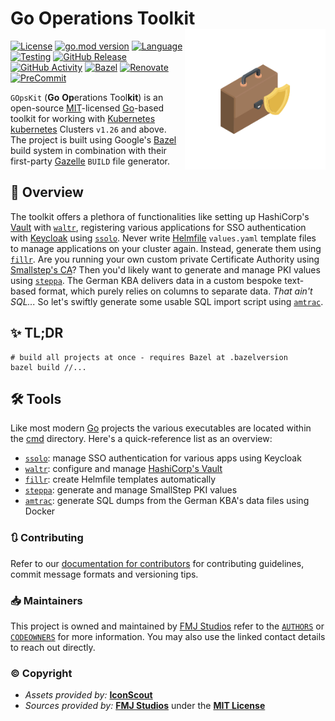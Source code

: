 # Go Operations Toolkit <img src="https://github.com/fmjstudios/artwork/blob/5f7696fd09584e4d34d2ab0de3eb52b86037d924/projects/gopskit/icon/color/gopskit-icon-color.png?raw=true" alt="GOpsKit Logo" align="right" width="225"/>

[![License](https://img.shields.io/github/license/fmjstudios/gopskit?label=License)][license]
[![go.mod version](https://img.shields.io/github/go-mod/go-version/fmjstudios/gopskit?logo=go)][go]
[![Language](https://img.shields.io/github/languages/top/fmjstudios/gopskit?label=Go&logo=go)][go]
[![Testing](https://github.com/fmjstudios/gopskit/actions/workflows/testing.yaml/badge.svg)][ci_testing_workflow]
[![GitHub Release](https://img.shields.io/github/v/release/fmjstudios/gopskit?label=Release)][github_releases]
[![GitHub Activity](https://img.shields.io/github/commit-activity/m/fmjstudios/gopskit?label=Commits)][github_commits]
[![Bazel](https://img.shields.io/badge/Bazel-built-brightgreen?logo=bazel&logoColor=43A047)][bazel]
[![Renovate](https://img.shields.io/badge/Renovate-enabled-brightgreen?logo=renovate&logoColor=1A1F6C)][renovate]
[![PreCommit](https://img.shields.io/badge/PreCommit-enabled-brightgreen?logo=precommit&logoColor=FAB040)][precommit]

`GOpsKit` (**Go** **Op**erations Tool**kit**) is an open-source [MIT][license]-licensed [Go][go]-based toolkit for
working with [Kubernetes] [kubernetes] Clusters `v1.26` and above. The project is built using Google's [Bazel][bazel]
build system in combination with their first-party [Gazelle][gazelle] `BUILD` file generator.

## 📖 Overview

The toolkit offers a plethora of functionalities like setting up HashiCorp's [Vault][vault] with [`waltr`][waltr],
registering various applications for SSO authentication with [Keycloak][keycloak] using [`ssolo`][ssolo]. Never
write [Helmfile][helmfile] `values.yaml` template files to manage applications on your cluster again. Instead, generate
them using [`fillr`][fillr]. Are you running your own custom private Certificate Authority using
[Smallstep's CA][smallstep_certificates]? Then you'd likely want to generate and manage PKI values using
[`steppa`][steppa]. The German KBA delivers data in a custom bespoke text-based format, which purely relies on columns
to separate data. _That ain't SQL..._ So let's swiftly generate some usable SQL import script using [`amtrac`][amtrac].

## ✨ TL;DR

```shell
# build all projects at once - requires Bazel at .bazelversion
bazel build //...
```

## 🛠️ Tools

Like most modern [Go][go] projects the various executables are located within the [cmd][cmd] directory. Here's a
quick-reference list as an overview:

- [`ssolo`][ssolo]: manage SSO authentication for various apps using Keycloak
- [`waltr`][waltr]: configure and manage [HashiCorp's Vault][vault]
- [`fillr`][fillr]: create Helmfile templates automatically
- [`steppa`][steppa]: generate and manage SmallStep PKI values
- [`amtrac`][amtrac]: generate SQL dumps from the German KBA's data files using Docker

### 🔃 Contributing

Refer to our [documentation for contributors][contributing] for contributing guidelines, commit message
formats and versioning tips.

### 📥 Maintainers

This project is owned and maintained by [FMJ Studios][org] refer to the [`AUTHORS`][authors] or [`CODEOWNERS`][owners]
for more information. You may also use the linked contact details to reach out directly.

### ©️ Copyright

- _Assets provided by:_ **[IconScout](https://iconscout.com)**
- _Sources provided by:_ **[FMJ Studios][org]** under the **[MIT License][license]**

<!-- INTERNAL REFERENCES -->

<!-- Project references -->

[cmd]: cmd
[ssolo]: cmd/ssolo
[waltr]: cmd/waltr
[fillr]: cmd/fillr
[steppa]: cmd/steppa
[amtrac]: cmd/amtrac

<!-- File references -->

[license]: LICENSE
[contributing]: docs/CONTRIBUTING.md
[authors]: .github/AUTHORS
[owners]: .github/CODEOWNERS
[ci_testing_workflow]: https://github.com/fmjstudios/gopskit/actions/workflows/testing.yaml

<!-- General links -->

[org]: https://github.com/fmjstudios
[kubernetes]: https://kubernetes.io
[vault]: https://vaultproject.io
[keycloak]: https://www.keycloak.org/
[go]: https://go.dev
[bazel]: https://bazel.build
[gazelle]: https://github.com/bazelbuild/bazel-gazelle
[helmfile]: https://github.com/helmfile/helmfile
[smallstep_certificates]: https://github.com/smallstep/certificates
[github_releases]: https://github.com/fmjstudios/gopskit/releases
[github_commits]: https://github.com/fmjstudios/gopskit/commits/main/

<!-- Third-party -->

[renovate]: https://renovatebot.com/
[precommit]: https://pre-commit.com/
